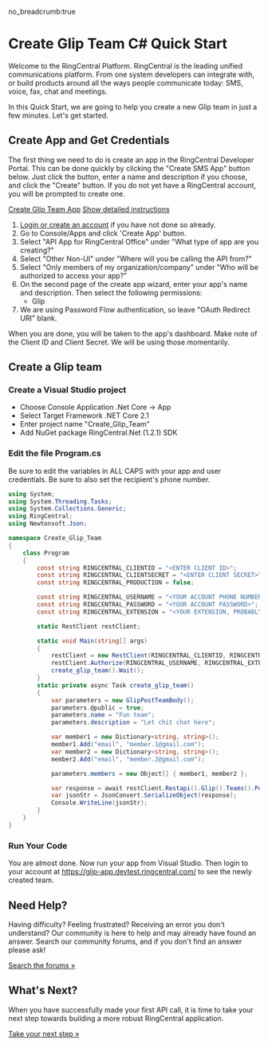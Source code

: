 no_breadcrumb:true

# Create Glip Team C# Quick Start

Welcome to the RingCentral Platform. RingCentral is the leading unified communications platform. From one system developers can integrate with, or build products around all the ways people communicate today: SMS, voice, fax, chat and meetings.

In this Quick Start, we are going to help you create a new Glip team in just a few minutes. Let's get started.

## Create App and Get Credentials

The first thing we need to do is create an app in the RingCentral Developer Portal. This can be done quickly by clicking the "Create SMS App" button below. Just click the button, enter a name and description if you choose, and click the "Create" button. If you do not yet have a RingCentral account, you will be prompted to create one.

<a target="_new" href="https://developer.ringcentral.com/new-app?name=Glip+Team+Quick+Start+App&desc=A+simple+app+to+demo+creating+a+Glip+team&public=false&type=ServerOther&carriers=7710,7310,3420&permissions=Glip&redirectUri=&utm_source=devguide&utm_medium=button&utm_campaign=quickstart" class="btn btn-primary">Create Glip Team App</a>
<a class="btn-link btn-collapse" data-toggle="collapse" href="#create-app-instructions" role="button" aria-expanded="false" aria-controls="create-app-instructions">Show detailed instructions</a>

<div class="collapse" id="create-app-instructions">
<ol>
<li><a href="https://developer.ringcentral.com/login.html#/">Login or create an account</a> if you have not done so already.</li>
<li>Go to Console/Apps and click 'Create App' button.</li>
<li>Select "API App for RingCentral Office" under "What type of app are you creating?"</li>
<li>Select "Other Non-UI" under "Where will you be calling the API from?"
<li>Select "Only members of my organization/company" under "Who will be authorized to access your app?"
<li>On the second page of the create app wizard, enter your app's name and description. Then select the following permissions:
  <ul>
    <li>Glip</li>
  </ul>
  </li>
<li>We are using Password Flow authentication, so leave "OAuth Redirect URI" blank.</li>
</ol>
</div>

When you are done, you will be taken to the app's dashboard. Make note of the Client ID and Client Secret. We will be using those momentarily.

## Create a Glip team

### Create a Visual Studio project

* Choose Console Application .Net Core -> App
* Select Target Framework .NET Core 2.1
* Enter project name "Create_Glip_Team"
* Add NuGet package RingCentral.Net (1.2.1) SDK

### Edit the file Program.cs

Be sure to edit the variables in ALL CAPS with your app and user credentials. Be sure to also set the recipient's phone number.

``` c#
using System;
using System.Threading.Tasks;
using System.Collections.Generic;
using RingCentral;
using Newtonsoft.Json;

namespace Create_Glip_Team
{
    class Program
    {
        const string RINGCENTRAL_CLIENTID = "<ENTER CLIENT ID>";
        const string RINGCENTRAL_CLIENTSECRET = "<ENTER CLIENT SECRET>";
        const string RINGCENTRAL_PRODUCTION = false;

        const string RINGCENTRAL_USERNAME = "<YOUR ACCOUNT PHONE NUMBER>";
        const string RINGCENTRAL_PASSWORD = "<YOUR ACCOUNT PASSWORD>";
        const string RINGCENTRAL_EXTENSION = "<YOUR EXTENSION, PROBABLY '101'>";

        static RestClient restClient;

        static void Main(string[] args)
        {
            restClient = new RestClient(RINGCENTRAL_CLIENTID, RINGCENTRAL_CLIENTSECRET, RINGCENTRAL_PRODUCTION);
            restClient.Authorize(RINGCENTRAL_USERNAME, RINGCENTRAL_EXTENSION, RINGCENTRAL_PASSWORD).Wait();
            create_glip_team().Wait();
        }
        static private async Task create_glip_team()
        {
            var parameters = new GlipPostTeamBody();
            parameters.@public = true;
            parameters.name = "Fun team";
            parameters.description = "Let chit chat here";

            var member1 = new Dictionary<string, string>();
            member1.Add("email", "member.1@gmail.com");
            var member2 = new Dictionary<string, string>();
            member2.Add("email", "member.2@gmail.com");

            parameters.members = new Object[] { member1, member2 };

            var response = await restClient.Restapi().Glip().Teams().Post(parameters);
            var jsonStr = JsonConvert.SerializeObject(response);
            Console.WriteLine(jsonStr);
        }
    }
}
```

### Run Your Code

You are almost done. Now run your app from Visual Studio. Then login to your account at https://glip-app.devtest.ringcentral.com/ to see the newly created team.

## Need Help?

Having difficulty? Feeling frustrated? Receiving an error you don't understand? Our community is here to help and may already have found an answer. Search our community forums, and if you don't find an answer please ask!

<a target="_new" href="https://forums.developers.ringcentral.com/search.html?c=11&includeChildren=false&f=&type=question+OR+kbentry+OR+answer+OR+topic&redirect=search%2Fsearch&sort=relevance&q=glip">Search the forums &raquo;</a>

## What's Next?

When you have successfully made your first API call, it is time to take your next step towards building a more robust RingCentral application.

<a class="btn btn-success btn-lg" href="../../../basics/your-first-steps/">Take your next step &raquo;</a>
